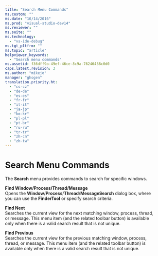 ```yaml
---
title: "Search Menu Commands"
ms.custom: ""
ms.date: "10/14/2016"
ms.prod: "visual-studio-dev14"
ms.reviewer: ""
ms.suite: ""
ms.technology: 
  - "vs-ide-debug"
ms.tgt_pltfrm: ""
ms.topic: "article"
helpviewer_keywords: 
  - "Search menu commands"
ms.assetid: f36dff9a-49ef-46ce-8c9a-76246458c0d0
caps.latest.revision: 3
ms.author: "mikejo"
manager: "ghogen"
translation.priority.ht: 
  - "cs-cz"
  - "de-de"
  - "es-es"
  - "fr-fr"
  - "it-it"
  - "ja-jp"
  - "ko-kr"
  - "pl-pl"
  - "pt-br"
  - "ru-ru"
  - "tr-tr"
  - "zh-cn"
  - "zh-tw"
---
```

# Search Menu Commands
The **Search** menu provides commands to search for specific windows.  
  
 **Find Window/Process/Thread/Message**  
 Opens the **Window**/**Process**/**Thread**/**MessageSearch** dialog box, where you can use the **FinderTool** or specify search criteria.  
  
 **Find Next**  
 Searches the current view for the next matching window, process, thread, or message. This menu item (and the related toolbar button) is available only when there is a valid search result that is not unique.  
  
 **Find Previous**  
 Searches the current view for the previous matching window, process, thread, or message. This menu item (and the related toolbar button) is available only when there is a valid search result that is not unique.